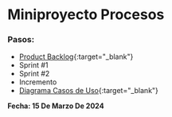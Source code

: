 # Miniproyecto Procesos

### Pasos:
* [Product Backlog](https://javerianacaliedu-my.sharepoint.com/:x:/g/personal/will1an_javerianacali_edu_co/Ec_0yJhh8-FFnpPk5CmOTA8BakqISCFIBTW0bU9x61ElFA?e=EtaBr6){:target="_blank"}
* Sprint #1
* Sprint #2
* Incremento
* [Diagrama Casos de Uso](https://drive.google.com/file/d/1aAAq5ZAeOmVDOiwxzd8diKsE7jxDBYij/view?usp=sharing){:target="_blank"}

**Fecha: 15 De Marzo De 2024**
